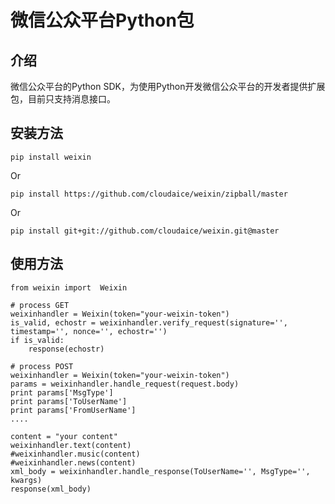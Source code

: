 微信公众平台Python包
====================


介绍
----
微信公众平台的Python SDK，为使用Python开发微信公众平台的开发者提供扩展包，目前只支持消息接口。



安装方法
--------

    pip install weixin

Or

    pip install https://github.com/cloudaice/weixin/zipball/master

Or

    pip install git+git://github.com/cloudaice/weixin.git@master



使用方法
--------


    from weixin import  Weixin

    # process GET
    weixinhandler = Weixin(token="your-weixin-token")
    is_valid, echostr = weixinhandler.verify_request(signature='', timestamp='', nonce='', echostr='')
    if is_valid:
        response(echostr)

    # process POST
    weixinhandler = Weixin(token="your-weixin-token")
    params = weixinhandler.handle_request(request.body)
    print params['MsgType']
    print params['ToUserName']
    print params['FromUserName']
    ....
    
    content = "your content"
    weixinhandler.text(content)
    #weixinhandler.music(content)
    #weixinhandler.news(content)
    xml_body = weixinhandler.handle_response(ToUserName='', MsgType='', kwargs)
    response(xml_body)
